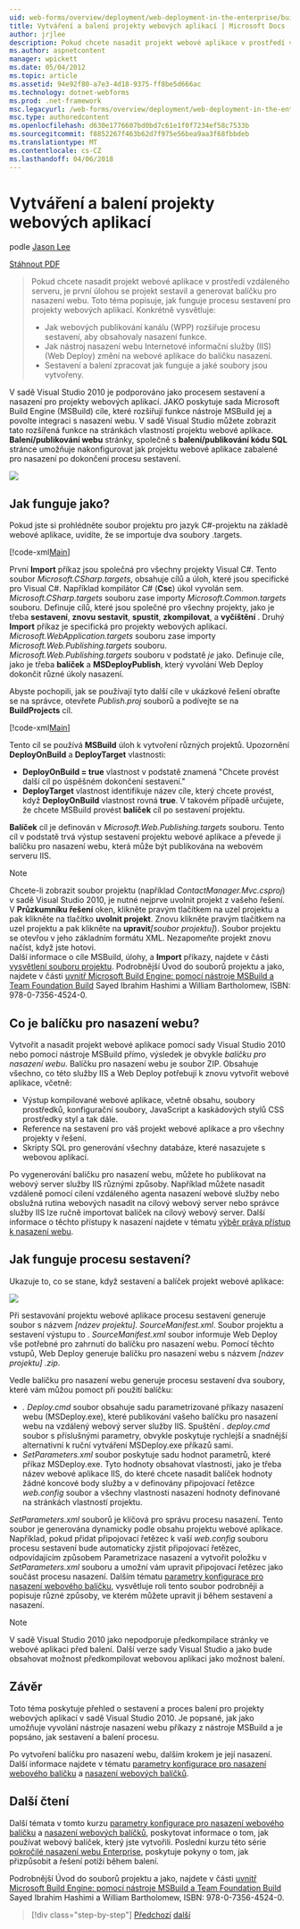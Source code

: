 ```yaml
---
uid: web-forms/overview/deployment/web-deployment-in-the-enterprise/building-and-packaging-web-application-projects
title: Vytváření a balení projekty webových aplikací | Microsoft Docs
author: jrjlee
description: Pokud chcete nasadit projekt webové aplikace v prostředí vzdáleného serveru, je první úlohou se projekt sestavil a generovat XPSpolečnost nasazení webové...
ms.author: aspnetcontent
manager: wpickett
ms.date: 05/04/2012
ms.topic: article
ms.assetid: 94e92f80-a7e3-4d18-9375-ff8be5d666ac
ms.technology: dotnet-webforms
ms.prod: .net-framework
msc.legacyurl: /web-forms/overview/deployment/web-deployment-in-the-enterprise/building-and-packaging-web-application-projects
msc.type: authoredcontent
ms.openlocfilehash: d630e1776607bd0bd7c61e1f0f7234ef58c7533b
ms.sourcegitcommit: f8852267f463b62d7f975e56bea9aa3f68fbbdeb
ms.translationtype: MT
ms.contentlocale: cs-CZ
ms.lasthandoff: 04/06/2018
---
```

<a name="building-and-packaging-web-application-projects"></a>Vytváření a balení projekty webových aplikací
====================
podle [Jason Lee](https://github.com/jrjlee)

[Stáhnout PDF](https://msdnshared.blob.core.windows.net/media/MSDNBlogsFS/prod.evol.blogs.msdn.com/CommunityServer.Blogs.Components.WeblogFiles/00/00/00/63/56/8130.DeployingWebAppsInEnterpriseScenarios.pdf)

> Pokud chcete nasadit projekt webové aplikace v prostředí vzdáleného serveru, je první úlohou se projekt sestavil a generovat balíčku pro nasazení webu. Toto téma popisuje, jak funguje procesu sestavení pro projekty webových aplikací. Konkrétně vysvětluje:
> 
> - Jak webových publikování kanálu (WPP) rozšiřuje procesu sestavení, aby obsahovaly nasazení funkce.
> - Jak nástroj nasazení webu Internetové informační služby (IIS) (Web Deploy) změní na webové aplikace do balíčku nasazení.
> - Sestavení a balení zpracovat jak funguje a jaké soubory jsou vytvořeny.


V sadě Visual Studio 2010 je podporováno jako procesem sestavení a nasazení pro projekty webových aplikací. JAKO poskytuje sada Microsoft Build Engine (MSBuild) cíle, které rozšiřují funkce nástroje MSBuild jej a povolte integraci s nasazení webu. V sadě Visual Studio můžete zobrazit tato rozšířená funkce na stránkách vlastností projektu webové aplikace. **Balení/publikování webu** stránky, společně s **balení/publikování kódu SQL** stránce umožňuje nakonfigurovat jak projektu webové aplikace zabalené pro nasazení po dokončení procesu sestavení.

![](building-and-packaging-web-application-projects/_static/image1.png)

## <a name="how-does-the-wpp-work"></a>Jak funguje jako?

Pokud jste si prohlédněte soubor projektu pro jazyk C#-projektu na základě webové aplikace, uvidíte, že se importuje dva soubory .targets.


[!code-xml[Main](building-and-packaging-web-application-projects/samples/sample1.xml)]


První **Import** příkaz jsou společná pro všechny projekty Visual C#. Tento soubor *Microsoft.CSharp.targets*, obsahuje cílů a úloh, které jsou specifické pro Visual C#. Například kompilátor C# (**Csc**) úkol vyvolán sem. *Microsoft.CSharp.targets* souboru zase importy *Microsoft.Common.targets* souboru. Definuje cílů, které jsou společné pro všechny projekty, jako je třeba **sestavení**, **znovu sestavit**, **spustit**, **zkompilovat**, a **vyčištění** . Druhý **Import** příkaz je specifická pro projekty webových aplikací. *Microsoft.WebApplication.targets* souboru zase importy *Microsoft.Web.Publishing.targets* souboru. *Microsoft.Web.Publishing.targets* souboru v podstatě *je* jako. Definuje cíle, jako je třeba **balíček** a **MSDeployPublish**, který vyvolání Web Deploy dokončit různé úkoly nasazení.

Abyste pochopili, jak se používají tyto další cíle v ukázkové řešení obraťte se na správce, otevřete *Publish.proj* souborů a podívejte se na **BuildProjects** cíl.


[!code-xml[Main](building-and-packaging-web-application-projects/samples/sample2.xml)]


Tento cíl se používá **MSBuild** úloh k vytvoření různých projektů. Upozornění **DeployOnBuild** a **DeployTarget** vlastnosti:

- **DeployOnBuild = true** vlastnost v podstatě znamená "Chcete provést další cíl po úspěšném dokončení sestavení."
- **DeployTarget** vlastnost identifikuje název cíle, který chcete provést, když **DeployOnBuild** vlastnost rovná **true**. V takovém případě určujete, že chcete MSBuild provést **balíček** cíl po sestavení projektu.

**Balíček** cíl je definován v *Microsoft.Web.Publishing.targets* souboru. Tento cíl v podstatě trvá výstup sestavení projektu webové aplikace a převede ji balíčku pro nasazení webu, která může být publikována na webovém serveru IIS.

> [!NOTE]
> Chcete-li zobrazit soubor projektu (například <em>ContactManager.Mvc.csproj</em>) v sadě Visual Studio 2010, je nutné nejprve uvolnit projekt z vašeho řešení. V <strong>Průzkumníku řešení</strong> oken, klikněte pravým tlačítkem na uzel projektu a pak klikněte na tlačítko <strong>uvolnit projekt</strong>. Znovu klikněte pravým tlačítkem na uzel projektu a pak klikněte na <strong>upravit</strong><em>[soubor projektu]</em>). Soubor projektu se otevřou v jeho základním formátu XML. Nezapomeňte projekt znovu načíst, když jste hotovi.  
> Další informace o cíle MSBuild, úlohy, a <strong>Import</strong> příkazy, najdete v části [vysvětlení souboru projektu](understanding-the-project-file.md). Podrobnější Úvod do souborů projektu a jako, najdete v části [uvnitř Microsoft Build Engine: pomocí nástroje MSBuild a Team Foundation Build](http://amzn.com/0735645248) Sayed Ibrahim Hashimi a William Bartholomew, ISBN: 978-0-7356-4524-0.


## <a name="what-is-a-web-deployment-package"></a>Co je balíčku pro nasazení webu?

Vytvořit a nasadit projekt webové aplikace pomocí sady Visual Studio 2010 nebo pomocí nástroje MSBuild přímo, výsledek je obvykle *balíčku pro nasazení webu*. Balíčku pro nasazení webu je soubor ZIP. Obsahuje všechno, co této služby IIS a Web Deploy potřebují k znovu vytvořit webové aplikace, včetně:

- Výstup kompilované webové aplikace, včetně obsahu, soubory prostředků, konfigurační soubory, JavaScript a kaskádových stylů CSS prostředky styl a tak dále.
- Reference na sestavení pro váš projekt webové aplikace a pro všechny projekty v řešení.
- Skripty SQL pro generování všechny databáze, které nasazujete s webovou aplikací.

Po vygenerování balíčku pro nasazení webu, můžete ho publikovat na webový server služby IIS různými způsoby. Například můžete nasadit vzdáleně pomocí cílení vzdáleného agenta nasazení webové služby nebo obslužná rutina webových nasadit na cílový webový server nebo správce služby IIS lze ručně importovat balíček na cílový webový server. Další informace o těchto přístupy k nasazení najdete v tématu [výběr práva přístup k nasazení webu](../configuring-server-environments-for-web-deployment/choosing-the-right-approach-to-web-deployment.md).

## <a name="how-does-the-build-process-work"></a>Jak funguje procesu sestavení?

Ukazuje to, co se stane, když sestavení a balíček projekt webové aplikace:

![](building-and-packaging-web-application-projects/_static/image2.png)

Při sestavování projektu webové aplikace procesu sestavení generuje soubor s názvem *[název projektu]. SourceManifest.xml*. Soubor projektu a sestavení výstupu to *. SourceManifest.xml* soubor informuje Web Deploy vše potřebné pro zahrnutí do balíčku pro nasazení webu. Pomocí těchto vstupů, Web Deploy generuje balíčku pro nasazení webu s názvem *[název projektu] .zip*.

Vedle balíčku pro nasazení webu generuje procesu sestavení dva soubory, které vám můžou pomoct při použití balíčku:

- *. Deploy.cmd* soubor obsahuje sadu parametrizované příkazy nasazení webu (MSDeploy.exe), které publikování vašeho balíčku pro nasazení webu na vzdálený webový server služby IIS. Spuštění *. deploy.cmd* soubor s příslušnými parametry, obvykle poskytuje rychlejší a snadnější alternativní k ruční vytváření MSDeploy.exe příkazů sami.
- *SetParameters.xml* soubor poskytuje sadu hodnot parametrů, které příkaz MSDeploy.exe. Tyto hodnoty obsahovat vlastnosti, jako je třeba název webové aplikace IIS, do které chcete nasadit balíček hodnoty žádné koncové body služby a v definovány připojovací řetězce *web.config* soubor a všechny vlastnosti nasazení hodnoty definované na stránkách vlastností projektu.

*SetParameters.xml* souborů je klíčová pro správu procesu nasazení. Tento soubor je generována dynamicky podle obsahu projektu webové aplikace. Například, pokud přidat připojovací řetězec k vaší *web.config* souboru procesu sestavení bude automaticky zjistit připojovací řetězec, odpovídajícím způsobem Parametrizace nasazení a vytvořit položku v  *SetParameters.xml* souboru a umožní vám upravit připojovací řetězec jako součást procesu nasazení. Dalším tématu [parametry konfigurace pro nasazení webového balíčku](configuring-parameters-for-web-package-deployment.md), vysvětluje roli tento soubor podrobněji a popisuje různé způsoby, ve kterém můžete upravit ji během sestavení a nasazení.

> [!NOTE]
> V sadě Visual Studio 2010 jako nepodporuje předkompilace stránky ve webové aplikaci před balení. Další verze sady Visual Studio a jako bude obsahovat možnost předkompilovat webovou aplikaci jako možnost balení.


## <a name="conclusion"></a>Závěr

Toto téma poskytuje přehled o sestavení a proces balení pro projekty webových aplikací v sadě Visual Studio 2010. Je popsané, jak jako umožňuje vyvolání nástroje nasazení webu příkazy z nástroje MSBuild a je popsáno, jak sestavení a balení procesu.

Po vytvoření balíčku pro nasazení webu, dalším krokem je její nasazení. Další informace najdete v tématu [parametry konfigurace pro nasazení webového balíčku](configuring-parameters-for-web-package-deployment.md) a [nasazení webových balíčků](deploying-web-packages.md).

## <a name="further-reading"></a>Další čtení

Další témata v tomto kurzu [parametry konfigurace pro nasazení webového balíčku](configuring-parameters-for-web-package-deployment.md) a [nasazení webových balíčků](deploying-web-packages.md), poskytovat informace o tom, jak používat webový balíček, který jste vytvořili. Poslední kurzu této série [pokročilé nasazení webu Enterprise](../advanced-enterprise-web-deployment/advanced-enterprise-web-deployment.md), poskytuje pokyny o tom, jak přizpůsobit a řešení potíží během balení.

Podrobnější Úvod do souborů projektu a jako, najdete v části [uvnitř Microsoft Build Engine: pomocí nástroje MSBuild a Team Foundation Build](http://amzn.com/0735645248) Sayed Ibrahim Hashimi a William Bartholomew, ISBN: 978-0-7356-4524-0.

> [!div class="step-by-step"]
> [Předchozí](understanding-the-build-process.md)
> [další](configuring-parameters-for-web-package-deployment.md)
